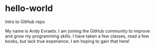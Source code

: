 # hello-world
Intro to GitHub repo

My name is Andy Evraets.  I am joining the GitHub community to improve and grow my programming skills.  I have taken a few classes, read a few books, but lack true experience.  I am hoping to gain that here!
